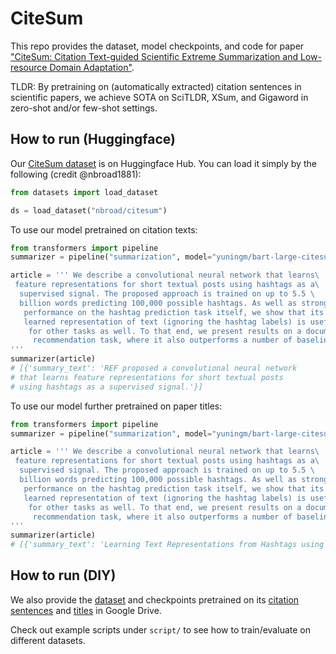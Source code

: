 # CiteSum
This repo provides the dataset, model checkpoints, and code for paper ["CiteSum: Citation Text-guided Scientific Extreme Summarization and Low-resource Domain Adaptation"](https://arxiv.org/abs/2205.06207).

TLDR: By pretraining on (automatically extracted) citation sentences in scientific papers, we achieve SOTA on SciTLDR, XSum, and Gigaword in zero-shot and/or few-shot settings.

## How to run (Huggingface)
Our [CiteSum dataset](https://huggingface.co/datasets/nbroad/citesum) is on Huggingface Hub. You can load it simply by the following (credit @nbroad1881):
```python
from datasets import load_dataset

ds = load_dataset("nbroad/citesum")
```

To use our model pretrained on citation texts:
```python
from transformers import pipeline
summarizer = pipeline("summarization", model="yuningm/bart-large-citesum")

article = ''' We describe a convolutional neural network that learns\
 feature representations for short textual posts using hashtags as a\
  supervised signal. The proposed approach is trained on up to 5.5 \
  billion words predicting 100,000 possible hashtags. As well as strong\
   performance on the hashtag prediction task itself, we show that its \
   learned representation of text (ignoring the hashtag labels) is useful\
    for other tasks as well. To that end, we present results on a document\
     recommendation task, where it also outperforms a number of baselines.
'''
summarizer(article)
# [{'summary_text': 'REF proposed a convolutional neural network 
# that learns feature representations for short textual posts 
# using hashtags as a supervised signal.'}]

```

To use our model further pretrained on paper titles:
```python
from transformers import pipeline
summarizer = pipeline("summarization", model="yuningm/bart-large-citesum-title")

article = ''' We describe a convolutional neural network that learns\
 feature representations for short textual posts using hashtags as a\
  supervised signal. The proposed approach is trained on up to 5.5 \
  billion words predicting 100,000 possible hashtags. As well as strong\
   performance on the hashtag prediction task itself, we show that its \
   learned representation of text (ignoring the hashtag labels) is useful\
    for other tasks as well. To that end, we present results on a document\
     recommendation task, where it also outperforms a number of baselines.
'''
summarizer(article)
# [{'summary_text': 'Learning Text Representations from Hashtags using Convolutional Neural Networks'}]
```



## How to run (DIY)
We also provide the [dataset](https://drive.google.com/file/d/1ndHCREXGSPnDUNllladh9qCtayqbXAfJ/view?usp=sharing) and checkpoints pretrained on its [citation sentences](https://drive.google.com/drive/folders/1M76z4GDToTPEUzsQLfqKHP4p44t2tSls?usp=sharing) and [titles](https://drive.google.com/drive/folders/1Hr4EiMsmsQZb2HG4KF0jw4Anx9Ds8_Wp?usp=sharing) in Google Drive.

Check out example scripts under `script/` to see how to train/evaluate on different datasets.




